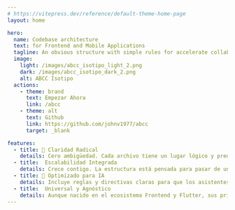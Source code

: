 ```yaml
---
# https://vitepress.dev/reference/default-theme-home-page
layout: home

hero:
  name: Codebase architecture
  text: for Frontend and Mobile Applications
  tagline: An obvious structure with simple rules for accelerate collaboration. Designed for modern teams, humans, and AI assistants. Predictable, scalable, and universally understandable.
  image:
    light: /images/abcc_isotipo_light_2.png
    dark: /images/abcc_isotipo_dark_2.png
    alt: ABCC Isotipo
  actions:
    - theme: brand
      text: Empezar Ahora
      link: /abcc
    - theme: alt
      text: Github
      link: https://github.com/johnv1977/abcc
      target: _blank

features:
  - title: 🎯 Claridad Radical
    details: Cero ambigüedad. Cada archivo tiene un lugar lógico y predecible. Reduce la carga cognitiva y acelera la incorporación de nuevos miembros al equipo.
  - title:  Escalabilidad Integrada
    details: Crece contigo. La estructura está pensada para pasar de un proyecto pequeño a una aplicación empresarial sin necesidad de refactorizaciones dolorosas.
  - title: 🤖 Optimizado para IA
    details: Incluye reglas y directivas claras para que los asistentes de IA (como Gemini, Copilot, etc.) generen y validen código que se adhiere perfectamente a la arquitectura.
  - title:  Universal y Agnóstico
    details: Aunque nacido en el ecosistema Frontend y Flutter, sus principios son aplicables a casi cualquier proyecto de software, promoviendo un lenguaje común entre equipos.
---
```

